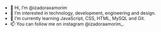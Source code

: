 - 👋 Hi, I’m @izadoraxamorim
- 👀 I’m interested in technology, development, engineering and design. 
- 🌱 I’m currently learning JavaScript, CSS, HTML, MySQL and Git. 
- 📫 You can follow me on instagram @izadoraamorim_.

<!---
izadoraxamorim/izadoraxamorim is a ✨ special ✨ repository because its `README.md` (this file) appears on your GitHub profile.
You can click the Preview link to take a look at your changes.
--->
